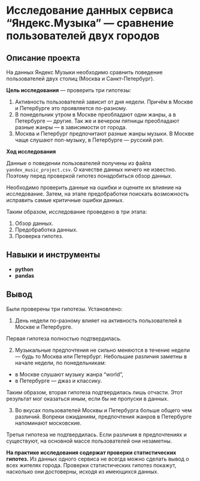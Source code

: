 # Исследование данных сервиса “Яндекс.Музыка” — сравнение пользователей двух городов


## Описание проекта

На данных Яндекс Музыки необходимо сравнить поведение пользователей двух столиц (Москва и Санкт-Петербург).

**Цель исследования** — проверить три гипотезы:
1. Активность пользователей зависит от дня недели. Причём в Москве и Петербурге это проявляется по-разному.
2. В понедельник утром в Москве преобладают одни жанры, а в Петербурге — другие. Так же и вечером пятницы преобладают разные жанры — в зависимости от города. 
3. Москва и Петербург предпочитают разные жанры музыки. В Москве чаще слушают поп-музыку, в Петербурге — русский рэп.

**Ход исследования**

Данные о поведении пользователей получены из файла `yandex_music_project.csv`. О качестве данных ничего не известно. Поэтому перед проверкой гипотез понадобиться обзор данных. 

Необходимо проверить данные на ошибки и оцените их влияние на исследование. Затем, на этапе предобработки поискать возможность исправить самые критичные ошибки данных.
 
Таким образом, исследование проведено в три этапа:
 1. Обзор данных.
 2. Предобработка данных.
 3. Проверка гипотез.

## Навыки и инструменты

- **python**
- **pandas**

## Вывод

Были проверены три гипотезы.
Установлено:

1. День недели по-разному влияет на активность пользователей в Москве и Петербурге. 

Первая гипотеза полностью подтвердилась.

2. Музыкальные предпочтения не сильно меняются в течение недели — будь то Москва или Петербург. Небольшие различия заметны в начале недели, по понедельникам:
* в Москве слушают музыку жанра “world”,
* в Петербурге — джаз и классику.

Таким образом, вторая гипотеза подтвердилась лишь отчасти. Этот результат мог оказаться иным, если бы не пропуски в данных.

3. Во вкусах пользователей Москвы и Петербурга больше общего чем различий. Вопреки ожиданиям, предпочтения жанров в Петербурге напоминают московские.

Третья гипотеза не подтвердилась. Если различия в предпочтениях и существуют, на основной массе пользователей они незаметны.

**На практике исследования содержат проверки статистических гипотез.**
Из данных одного сервиса не всегда можно сделать вывод о всех жителях города.
Проверки статистических гипотез покажут, насколько они достоверны, исходя из имеющихся данных. 
